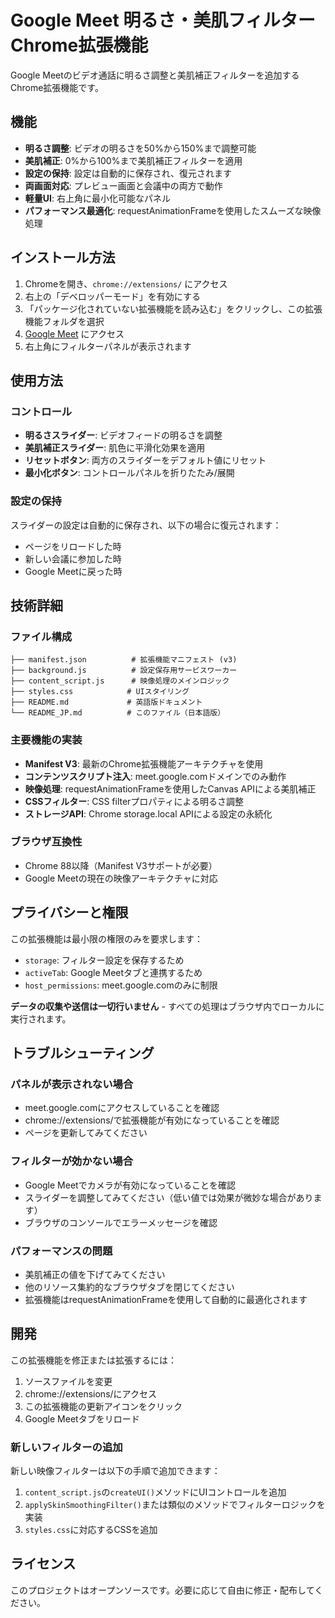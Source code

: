# Google Meet 明るさ・美肌フィルター Chrome拡張機能

Google Meetのビデオ通話に明るさ調整と美肌補正フィルターを追加するChrome拡張機能です。

## 機能

- **明るさ調整**: ビデオの明るさを50%から150%まで調整可能
- **美肌補正**: 0%から100%まで美肌補正フィルターを適用
- **設定の保持**: 設定は自動的に保存され、復元されます
- **両画面対応**: プレビュー画面と会議中の両方で動作
- **軽量UI**: 右上角に最小化可能なパネル
- **パフォーマンス最適化**: requestAnimationFrameを使用したスムーズな映像処理

## インストール方法

1. Chromeを開き、`chrome://extensions/` にアクセス
2. 右上の「デベロッパーモード」を有効にする
3. 「パッケージ化されていない拡張機能を読み込む」をクリックし、この拡張機能フォルダを選択
4. [Google Meet](https://meet.google.com) にアクセス
5. 右上角にフィルターパネルが表示されます

## 使用方法

### コントロール
- **明るさスライダー**: ビデオフィードの明るさを調整
- **美肌補正スライダー**: 肌色に平滑化効果を適用
- **リセットボタン**: 両方のスライダーをデフォルト値にリセット
- **最小化ボタン**: コントロールパネルを折りたたみ/展開

### 設定の保持
スライダーの設定は自動的に保存され、以下の場合に復元されます：
- ページをリロードした時
- 新しい会議に参加した時
- Google Meetに戻った時

## 技術詳細

### ファイル構成
```
├── manifest.json          # 拡張機能マニフェスト (v3)
├── background.js          # 設定保存用サービスワーカー
├── content_script.js      # 映像処理のメインロジック
├── styles.css            # UIスタイリング
├── README.md             # 英語版ドキュメント
└── README_JP.md          # このファイル（日本語版）
```

### 主要機能の実装
- **Manifest V3**: 最新のChrome拡張機能アーキテクチャを使用
- **コンテンツスクリプト注入**: meet.google.comドメインでのみ動作
- **映像処理**: requestAnimationFrameを使用したCanvas APIによる美肌補正
- **CSSフィルター**: CSS filterプロパティによる明るさ調整
- **ストレージAPI**: Chrome storage.local APIによる設定の永続化

### ブラウザ互換性
- Chrome 88以降（Manifest V3サポートが必要）
- Google Meetの現在の映像アーキテクチャに対応

## プライバシーと権限

この拡張機能は最小限の権限のみを要求します：
- `storage`: フィルター設定を保存するため
- `activeTab`: Google Meetタブと連携するため
- `host_permissions`: meet.google.comのみに制限

**データの収集や送信は一切行いません** - すべての処理はブラウザ内でローカルに実行されます。

## トラブルシューティング

### パネルが表示されない場合
- meet.google.comにアクセスしていることを確認
- chrome://extensions/で拡張機能が有効になっていることを確認
- ページを更新してみてください

### フィルターが効かない場合
- Google Meetでカメラが有効になっていることを確認
- スライダーを調整してみてください（低い値では効果が微妙な場合があります）
- ブラウザのコンソールでエラーメッセージを確認

### パフォーマンスの問題
- 美肌補正の値を下げてみてください
- 他のリソース集約的なブラウザタブを閉じてください
- 拡張機能はrequestAnimationFrameを使用して自動的に最適化されます

## 開発

この拡張機能を修正または拡張するには：

1. ソースファイルを変更
2. chrome://extensions/にアクセス
3. この拡張機能の更新アイコンをクリック
4. Google Meetタブをリロード

### 新しいフィルターの追加
新しい映像フィルターは以下の手順で追加できます：
1. `content_script.js`の`createUI()`メソッドにUIコントロールを追加
2. `applySkinSmoothingFilter()`または類似のメソッドでフィルターロジックを実装
3. `styles.css`に対応するCSSを追加

## ライセンス

このプロジェクトはオープンソースです。必要に応じて自由に修正・配布してください。
